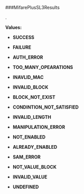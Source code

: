 ###MifarePlusSL3Results

.

**Values:**

* **SUCCESS**

* **FAILURE**

* **AUTH_ERROR**

* **TOO_MANY_OPEARATIONS**

* **INAVLID_MAC**

* **INVALID_BLOCK**

* **BLOCK_NOT_EXIST**

* **CONDINTION_NOT_SATISFIED**

* **INVALID_LENGTH**

* **MANIPULATION_ERROR**

* **NOT_ENABLED**

* **ALREADY_ENABLED**

* **SAM_ERROR**

* **NOT_VALUE_BLOCK**

* **INVALID_VALUE**

* **UNDEFINED**


